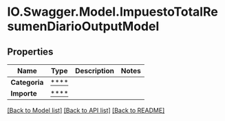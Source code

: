 # IO.Swagger.Model.ImpuestoTotalResumenDiarioOutputModel
## Properties

Name | Type | Description | Notes
------------ | ------------- | ------------- | -------------
**Categoria** | [****](.md) |  | 
**Importe** | [****](.md) |  | 

[[Back to Model list]](../README.md#documentation-for-models) [[Back to API list]](../README.md#documentation-for-api-endpoints) [[Back to README]](../README.md)

